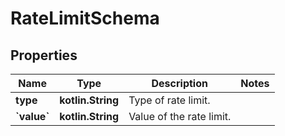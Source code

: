 
# RateLimitSchema

## Properties
Name | Type | Description | Notes
------------ | ------------- | ------------- | -------------
**type** | **kotlin.String** | Type of rate limit. | 
**&#x60;value&#x60;** | **kotlin.String** | Value of the rate limit. | 



